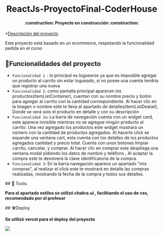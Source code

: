 
<h1 align="center"> ReactJs-ProyectoFinal-CoderHouse </h1>
<h4 align="center">
:construction: Proyecto en construcción :construction:
</h4>

 *[Descripción del proyecto](#descripción-del-proyecto)
 
 Este proyecto está basado en un ecommerce,
 respetando la funcionalidad pedida en el curso
 
## :hammer:Funcionalidades del proyecto

- `Funcionalidad 1 `: 
lo principal es loguearse ya que es imposible agregar un producto al carrito sin estar logueado,
 si no posee una cuenta tendría que registrar una nueva
- `Funcionalidad 2`:
 como pantalla principal aparecen los productos(itemListContainer),
cuentan con su nombre precio y botón para agregar al carrito con la cantidad correspondiente.
Al hacer clic en la imagen o nombre este te lleva al apartado de detalles(itemListDeatail),
Donde se verá solo el producto en detalle y con su descripción
- `Funcionalidad 2a`: 
La barra de navegación cuenta con un widget card,
 este aparece invisible mientras no se agregue ningún producto al carrito.
Una vez agregado los productos este widget mostrará un número con la cantidad de productos agregados.
Al hacerle click se expande una ventana cart, esta cuenta con los detalles de los productos agregados cantidad y precio total.
Cuenta con unos botones limpiar carrito, cancelar, y comprar. Al hacer clic en comprar este despliega una ventana modal pidiendo los datos de nombre y teléfono
, Al aceptar la compra este te devolverá la clave identificatoria de la compra.
- `Funcionalidad 3`: 
En la barra navegación aparece un apartado "mis compras", al realizar el click este te mostrará en detalle las compras realizadas, mostrando la fecha de la compra y todos sus detalles.


\## 📁 Tools.

**Para el apartado estilos se utilizó chakra.ui , facilitando el uso de css, recomendado por el profesor**

\## 🛠️Deploy


**Se utilizó vercel para el deploy del proyecto**
  <p align="left">
   <img src="https://img.shields.io/badge/STATUS-EN%20DESAROLLO-green">
   </p>
